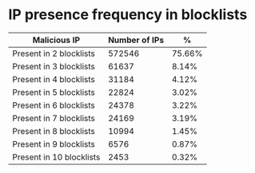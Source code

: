# IP presence frequency in blocklists
| Malicious IP | Number of IPs | % |
|----|----|----|
| Present in 2 blocklists | 572546 | 75.66% |
| Present in 3 blocklists | 61637 | 8.14% |
| Present in 4 blocklists | 31184 | 4.12% |
| Present in 5 blocklists | 22824 | 3.02% |
| Present in 6 blocklists | 24378 | 3.22% |
| Present in 7 blocklists | 24169 | 3.19% |
| Present in 8 blocklists | 10994 | 1.45% |
| Present in 9 blocklists | 6576 | 0.87% |
| Present in 10 blocklists | 2453 | 0.32% |
